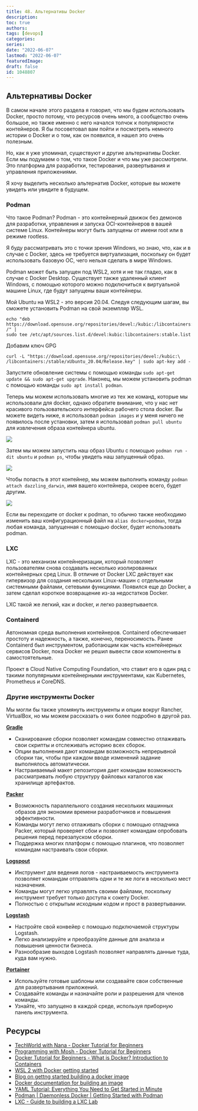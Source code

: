 ```yaml
---
title: 48. Альтернативы Docker
description: 
toc: true
authors:
tags: [devops]
categories:
series: 
date: "2022-06-07"
lastmod: "2022-06-07"
featuredImage:
draft: false
id: 1048807
---
```

## Альтернативы Docker

В самом начале этого раздела я говорил, что мы будем использовать Docker, просто потому, что ресурсов очень много, а сообщество очень большое, но также именно с него начался толчок к популярности контейнеров. Я бы посоветовал вам пойти и посмотреть немного истории о Docker и о том, как он появился, я нашел это очень полезным. 

Но, как я уже упоминал, существуют и другие альтернативы Docker. Если мы подумаем о том, что такое Docker и что мы уже рассмотрели. Это платформа для разработки, тестирования, развертывания и управления приложениями.

Я хочу выделить несколько альтернатив Docker, которые вы можете увидеть или увидите в будущем. 

### Podman

Что такое Podman? Podman - это контейнерный движок без демонов для разработки, управления и запуска OCI-контейнеров в вашей системе Linux. Контейнеры могут быть запущены от имени root или в режиме rootless. 

Я буду рассматривать это с точки зрения Windows, но знаю, что, как и в случае с Docker, здесь не требуется виртуализация, поскольку он будет использовать базовую ОС, чего нельзя сделать в мире Windows. 

Podman может быть запущен под WSL2, хотя и не так гладко, как в случае с Docker Desktop. Существует также удаленный клиент Windows, с помощью которого можно подключиться к виртуальной машине Linux, где будут запущены ваши контейнеры. 

Мой Ubuntu на WSL2 - это версия 20.04. Следуя следующим шагам, вы сможете установить Podman на свой экземпляр WSL. 

```
echo "deb https://download.opensuse.org/repositories/devel:/kubic:/libcontainers:/stable/xUbuntu_20.04/ /" |
sudo tee /etc/apt/sources.list.d/devel:kubic:libcontainers:stable.list
```

Добавим ключ GPG 


``` 
curl -L "https://download.opensuse.org/repositories/devel:/kubic:\
/libcontainers:/stable/xUbuntu_20.04/Release.key" | sudo apt-key add -
```

Запустите обновление системы с помощью команды `sudo apt-get update && sudo apt-get upgrade`. Наконец, мы можем установить podman с помощью команды `sudo apt install podman`. 

Теперь мы можем использовать многие из тех же команд, которые мы использовали для docker, однако обратите внимание, что у нас нет красивого пользовательского интерфейса рабочего стола docker. Вы можете видеть ниже, я использовал `podman images` и у меня ничего не появилось после установки, затем я использовал `podman pull ubuntu` для извлечения образа контейнера ubuntu. 

![](../images/Day48_Containers1.png?v1)

Затем мы можем запустить наш образ Ubuntu с помощью `podman run -dit ubuntu` и `podman ps`, чтобы увидеть наш запущенный образ. 

![](../images/Day48_Containers2.png?v1)

Чтобы попасть в этот контейнер, мы можем выполнить команду `podman attach dazzling_darwin`, имя вашего контейнера, скорее всего, будет другим. 

![](../images/Day48_Containers3.png?v1)

Если вы переходите от docker к podman, то обычно также необходимо изменить ваш конфигурационный файл на `alias docker=podman`, тогда любая команда, запущенная с помощью docker, будет использовать podman. 

### LXC 

LXC - это механизм контейнеризации, который позволяет пользователям снова создавать несколько изолированных контейнерных сред Linux. В отличие от Docker LXC действует как гипервизор для создания нескольких Linux-машин с отдельными системными файлами, сетевыми функциями. Появился еще до Docker, а затем сделал короткое возвращение из-за недостатков Docker. 

LXC такой же легкий, как и docker, и легко развертывается. 

### Containerd 

Автономная среда выполнения контейнеров. Containerd обеспечивает простоту и надежность, а также, конечно, переносимость. Ранее Containerd был инструментом, работающим как часть контейнерных сервисов Docker, пока Docker не решил вывести свои компоненты в самостоятельные.

Проект в Cloud Native Computing Foundation, что ставит его в один ряд с такими популярными контейнерными инструментами, как Kubernetes, Prometheus и CoreDNS.

### Другие инструменты Docker

Мы могли бы также упомянуть инструменты и опции вокруг Rancher, VirtualBox, но мы можем рассказать о них более подробно в другой раз.  

[**Gradle**](https://gradle.org/) 

- Сканирование сборки позволяет командам совместно отлаживать свои скрипты и отслеживать историю всех сборок.
- Опции выполнения дают командам возможность непрерывной сборки так, чтобы при каждом вводе изменений задание выполнялось автоматически.
- Настраиваемый макет репозитория дает командам возможность рассматривать любую структуру файловых каталогов как хранилище артефактов.

[**Packer**](https://packer.io/) 

- Возможность параллельного создания нескольких машинных образов для экономии времени разработчиков и повышения эффективности.
- Команды могут легко отлаживать сборки с помощью отладчика Packer, который проверяет сбои и позволяет командам опробовать решения перед перезапуском сборки.
- Поддержка многих платформ с помощью плагинов, что позволяет командам настраивать свои сборки.

[**Logspout**](https://github.com/gliderlabs/logspout) 

- Инструмент для ведения логов - настраиваемость инструмента позволяет командам отправлять одни и те же логи в несколько мест назначения.
- Команды могут легко управлять своими файлами, поскольку инструмент требует только доступа к сокету Docker.
- Полностью с открытым исходным кодом и прост в развертывании.

[**Logstash**](https://www.elastic.co/products/logstash)

- Настройте свой конвейер с помощью подключаемой структуры Logstash.
- Легко анализируйте и преобразуйте данные для анализа и повышения ценности бизнеса.
- Разнообразие выходов Logstash позволяет направлять данные туда, куда вам нужно.

[**Portainer**](https://www.portainer.io/)

- Используйте готовые шаблоны или создавайте свои собственные для развертывания приложений.
- Создавайте команды и назначайте роли и разрешения для членов команды.
- Узнайте, что запущено в каждой среде, используя приборную панель инструмента.

## Ресурсы 

- [TechWorld with Nana - Docker Tutorial for Beginners](https://www.youtube.com/watch?v=3c-iBn73dDE)
- [Programming with Mosh - Docker Tutorial for Beginners](https://www.youtube.com/watch?v=pTFZFxd4hOI)
- [Docker Tutorial for Beginners - What is Docker? Introduction to Containers](https://www.youtube.com/watch?v=17Bl31rlnRM&list=WL&index=128&t=61s)
- [WSL 2 with Docker getting started](https://www.youtube.com/watch?v=5RQbdMn04Oc)
- [Blog on gettng started building a docker image](https://stackify.com/docker-build-a-beginners-guide-to-building-docker-images/)
- [Docker documentation for building an image](https://docs.docker.com/develop/develop-images/dockerfile_best-practices/)
- [YAML Tutorial: Everything You Need to Get Started in Minute](https://www.cloudbees.com/blog/yaml-tutorial-everything-you-need-get-started)
- [Podman | Daemonless Docker | Getting Started with Podman](https://www.youtube.com/watch?v=Za2BqzeZjBk)
- [LXC - Guide to building a LXC Lab](https://www.youtube.com/watch?v=cqOtksmsxfg)

